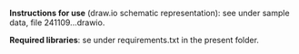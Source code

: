 **Instructions for use** (draw.io schematic representation): see under sample data, file 241109...drawio.

**Required libraries**: se under requirements.txt in the present folder.
